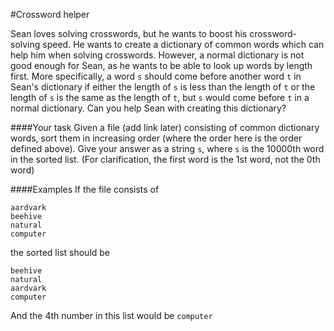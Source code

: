 #Crossword helper

Sean loves solving crosswords, but he wants to boost his crossword-solving speed.
He wants to create a dictionary of common words which can help him when solving
crosswords. However, a normal dictionary is not good enough for Sean, as he wants
to be able to look up words by length first. More specifically, a word `s` should
come before another word `t` in Sean's dictionary if either the length of `s` is less than the length of `t` or the length of `s` is the same as the length of `t`, but `s` would come before `t` in a normal dictionary. Can you help Sean with creating this dictionary?

####Your task
Given a file (add link later) consisting of common dictionary words, sort them
in increasing order (where the order here is the order defined above). Give your answer as a string `s`, where `s` is the 10000th word in the sorted list.
(For clarification, the first word is the 1st word, not the 0th word)

####Examples
If the file consists of
```
aardvark
beehive
natural
computer
```
the sorted list should be
```
beehive
natural
aardvark
computer
```
And the 4th number in this list would be `computer`
